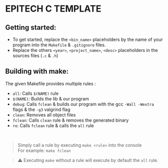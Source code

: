 # EPITECH C TEMPLATE

## Getting started:
- To get started, replace the `<bin_name>` placeholders by the name of your program into the `Makefile` & `.gitignore` files.
- Replace the others `<year>`, `<project_name>`, `<desc>` placeholders in the sources files (`.c` & `.h`)

## Building with make:
The given Makefile provides multiple rules :
- `all`: Calls `$(NAME)` rule
- `$(NAME)`: Builds the lib & our program
- `debug`: Calls `fclean` & builds our program with the gcc `-Wall -Wextra` flags & the `-g3` valgrind flag
- `clean`: Removes all object files
- `fclean`: Calls `clean` rule & removes the generated binary
- `re`: Calls `fclean` rule & calls the `all` rule

<br>

> Simply call a rule by executing `make <rule>` into the console <br>
> For example: `make fclean`

> ⚠️ Executing `make` without a rule will execute by default the `all` rule.

